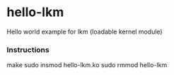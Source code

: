# hello-lkm

Hello world example for lkm (loadable kernel module)

### Instructions
make
sudo insmod hello-lkm.ko
sudo rmmod hello-lkm
